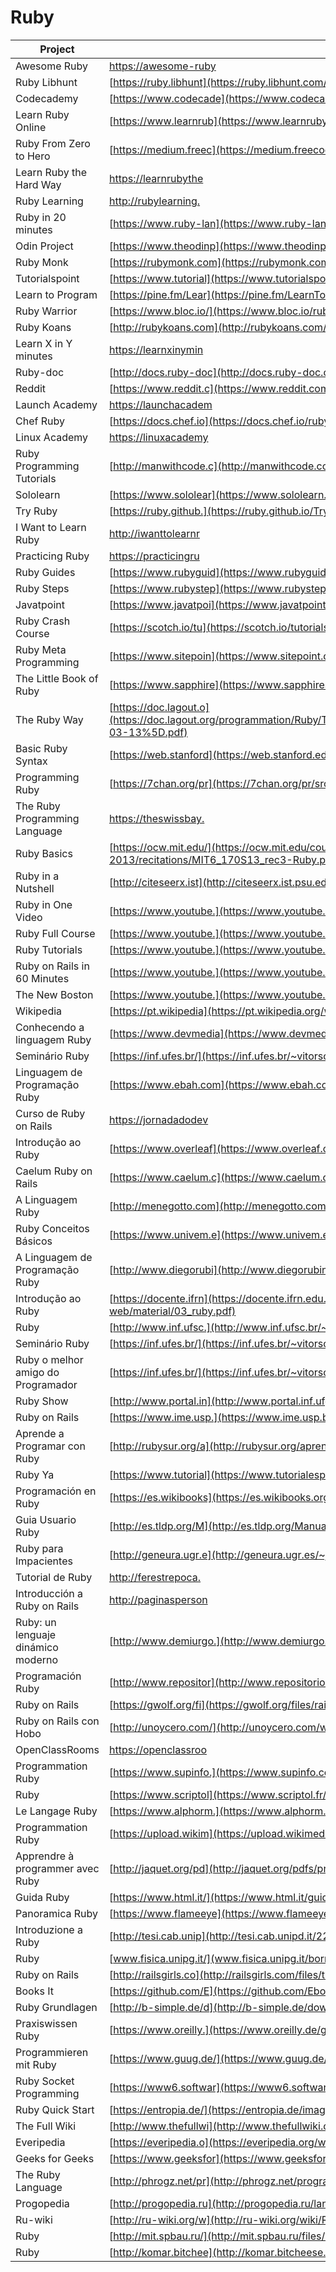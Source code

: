 # Ruby

| Project                            | URL                                                                                                                                                              | Language |
|------------------------------------|-------------------------------------------------------------------------------------------------------------------------------------------------------------------------|----------|
| Awesome Ruby                       | [https://awesome-ruby](https://awesome-ruby.com/)                                                                                                  | EN       |
| Ruby Libhunt                       | [https://ruby.libhunt](https://ruby.libhunt.com/)                                                                                                                       | EN       |
| Codecademy                         | [https://www.codecade](https://www.codecademy.com/learn/learn-ruby)                                                                                                     | EN       |
| Learn Ruby Online                  | [https://www.learnrub](https://www.learnrubyonline.org/)                                                                                                                | EN       |
| Ruby From Zero to Hero             | [https://medium.freec](https://medium.freecodecamp.org/learning-ruby-from-zero-to-hero-90ad4eecc82d)                                                                    | EN       |
| Learn Ruby the Hard Way            | [https://learnrubythe](https://learnrubythehardway.org/book/preface.html)                                                                                               | EN       |
| Ruby Learning                      | [http://rubylearning.](http://rubylearning.com/satishtalim/tutorial.html)                                                                                               | EN       |
| Ruby in 20 minutes                 | [https://www.ruby-lan](https://www.ruby-lang.org/en/documentation/quickstart/)                                                                                          | EN       |
| Odin Project                       | [https://www.theodinp](https://www.theodinproject.com/courses/ruby-programming)                                                                                         | EN       |
| Ruby Monk                          | [https://rubymonk.com](https://rubymonk.com/)                                                                                                                           | EN       |
| Tutorialspoint                     | [https://www.tutorial](https://www.tutorialspoint.com/ruby/)                                                                                                            | EN       |
| Learn to Program                   | [https://pine.fm/Lear](https://pine.fm/LearnToProgram/chap_00.html)                                                                                                     | EN       |
| Ruby Warrior                       | [https://www.bloc.io/](https://www.bloc.io/ruby-warrior#/)                                                                                                              | EN       |
| Ruby Koans                         | [http://rubykoans.com](http://rubykoans.com/windows)                                                                                                                    | EN       |
| Learn X in Y minutes               | [https://learnxinymin](https://learnxinyminutes.com/docs/ruby/)                                                                                                         | EN       |
| Ruby-doc                           | [http://docs.ruby-doc](http://docs.ruby-doc.com/docs/ProgrammingRuby/)                                                                                                  | EN       |
| Reddit                             | [https://www.reddit.c](https://www.reddit.com/r/ruby/)                                                                                                                  | EN       |
| Launch Academy                     | [https://launchacadem](https://launchacademy.com/codecabulary/learn-ruby)                                                                                               | EN       |
| Chef Ruby                          | [https://docs.chef.io](https://docs.chef.io/ruby.html)                                                                                                                  | EN       |
| Linux Academy                      | [https://linuxacademy](https://linuxacademy.com/linux/training/course/name/introduction-to-ruby)                                                                        | EN       |
| Ruby Programming Tutorials         | [http://manwithcode.c](http://manwithcode.com/ruby-programming-tutorials/)                                                                                              | EN       |
| Sololearn                          | [https://www.sololear](https://www.sololearn.com/Course/Ruby/)                                                                                                          | EN       |
| Try Ruby                           | [https://ruby.github.](https://ruby.github.io/TryRuby/)                                                                                                                 | EN       |
| I Want to Learn Ruby               | [http://iwanttolearnr](http://iwanttolearnruby.com/)                                                                                                                    | EN       |
| Practicing Ruby                    | [https://practicingru](https://practicingruby.com/)                                                                                                                     | EN       |
| Ruby Guides                        | [https://www.rubyguid](https://www.rubyguides.com/ruby-tutorial/)                                                                                                       | EN       |
| Ruby Steps                         | [https://www.rubystep](https://www.rubysteps.com/)                                                                                                                      | EN       |
| Javatpoint                         | [https://www.javatpoi](https://www.javatpoint.com/ruby-tutorial)                                                                                                        | EN       |
| Ruby Crash Course                  | [https://scotch.io/tu](https://scotch.io/tutorials/a-crash-course-in-ruby)                                                                                              | EN       |
| Ruby Meta Programming              | [https://www.sitepoin](https://www.sitepoint.com/learn-ruby-metaprogramming-for-great-good/)                                                                            | EN       |
| The Little Book of Ruby            | [https://www.sapphire](https://www.sapphiresteel.com/IMG/pdf/LittleBookOfRuby.pdf)                                                                                      | EN       |
| The Ruby Way                       | [https://doc.lagout.o](https://doc.lagout.org/programmation/Ruby/The%20Ruby%20Way%20%283rd%20ed.%29%20%5BFulton%20%26%20Arko%202015-03-13%5D.pdf)                       | EN       |
| Basic Ruby Syntax                  | [https://web.stanford](https://web.stanford.edu/~ouster/cgi-bin/cs142-spring12/slides/ruby.pdf)                                                                         | EN       |
| Programming Ruby                   | [https://7chan.org/pr](https://7chan.org/pr/src/ruby.pdf)                                                                                                               | EN       |
| The Ruby Programming Language      | [https://theswissbay.](https://theswissbay.ch/pdf/Gentoomen%20Library/Programming/Ruby/The%20Ruby%20Programming%20Language%20-%20Oreilly.pdf)                           | EN       |
| Ruby Basics                        | [https://ocw.mit.edu/](https://ocw.mit.edu/courses/electrical-engineering-and-computer-science/6-170-software-studio-spring-2013/recitations/MIT6_170S13_rec3-Ruby.pdf) | EN       |
| Ruby in a Nutshell                 | [http://citeseerx.ist](http://citeseerx.ist.psu.edu/viewdoc/download?doi=10.1.1.170.3456&rep=rep1&type=pdf)                                                             | EN       |
| Ruby in One Video                  | [https://www.youtube.](https://www.youtube.com/watch?v=Dji9ALCgfpM)                                                                                                     | EN       |
| Ruby Full Course                   | [https://www.youtube.](https://www.youtube.com/watch?v=t_ispmWmdjY)                                                                                                     | EN       |
| Ruby Tutorials                     | [https://www.youtube.](https://www.youtube.com/watch?v=8I539U5lXWY&list=PLMK2xMz5H5Zv8eC8b4K6tMaE1-Z9FgSOp)                                                             | EN       |
| Ruby on Rails in 60 Minutes        | [https://www.youtube.](https://www.youtube.com/watch?v=pPy0GQJLZUM&t=170s)                                                                                              | EN       |
| The New Boston                     | [https://www.youtube.](https://www.youtube.com/watch?v=WJlfVjGt6Hg&list=PL1512BD72E7C9FFCA)                                                                             | EN       |
| Wikipedia                          | [https://pt.wikipedia](https://pt.wikipedia.org/wiki/Ruby_(linguagem_de_programa%C3%A7%C3%A3o))                                                                         | PT       |
| Conhecendo a linguagem Ruby        | [https://www.devmedia](https://www.devmedia.com.br/conhecendo-a-linguagem-ruby/8226)                                                                                    | PT       |
| Seminário Ruby                     | [https://inf.ufes.br/](https://inf.ufes.br/~vitorsouza/wp-content/uploads/teaching-lp-20132-seminario-ruby.pdf)                                                         | PT       |
| Linguagem de Programação Ruby      | [https://www.ebah.com](https://www.ebah.com.br/content/ABAAAAaIwAA/linguagem-programacao-ruby)                                                                          | PT       |
| Curso de Ruby on Rails             | [https://jornadadodev](https://jornadadodev.com.br/cursos/curso-de-ruby-rails)                                                                                          | PT       |
| Introdução ao Ruby                 | [https://www.overleaf](https://www.overleaf.com/articles/introducao-a-linguagem-de-programacao-ruby/mytdqwyqrzhz?nocdn=true)                                            | PT       |
| Caelum Ruby on Rails               | [https://www.caelum.c](https://www.caelum.com.br/download/caelum-ruby-on-rails-rr71.pdf)                                                                                | PT       |
| A Linguagem Ruby                   | [http://menegotto.com](http://menegotto.com/articles/ruby.pdf)                                                                                                          | PT       |
| Ruby Conceitos Básicos             | [https://www.univem.e](https://www.univem.edu.br/compsi/semanati2009/Ruby.pdf)                                                                                          | PT       |
| A Linguagem de Programação Ruby    | [http://www.diegorubi](http://www.diegorubin.com/uploads/presentation/file/4eff6e5984c1146710000004/ruby.pdf)                                                           | PT       |
| Introdução ao Ruby                 | [https://docente.ifrn](https://docente.ifrn.edu.br/fellipealeixo/disciplinas/tads-2012/desenvolvimento-de-sistemas-web/material/03_ruby.pdf)                            | PT       |
| Ruby                               | [http://www.inf.ufsc.](http://www.inf.ufsc.br/~frank.siqueira/INE5612/Seminario2010.1/Ruby.pdf)                                                                         | PT       |
| Seminário Ruby                     | [https://inf.ufes.br/](https://inf.ufes.br/~vitorsouza/wp-content/uploads/teaching-lp-20142-seminario-ruby.pdf)                                                         | PT       |
| Ruby o melhor amigo do Programador | [https://inf.ufes.br/](https://inf.ufes.br/~vitorsouza/wp-content/uploads/teaching-lp-20162-seminario-ruby.pdf)                                                         | PT       |
| Ruby Show                          | [http://www.portal.in](http://www.portal.inf.ufg.br/~marceloakira/fgsl11/slides/debate-linguagens/ruby-show.pdf)                                                        | PT       |
| Ruby on Rails                      | [https://www.ime.usp.](https://www.ime.usp.br/~esposte/documents/aula-rails/aula01.pdf)                                                                                 | PT       |
| Aprende a Programar con Ruby       | [http://rubysur.org/a](http://rubysur.org/aprende.a.programar/)                                                                                                         | ES       |
| Ruby Ya                            | [https://www.tutorial](https://www.tutorialesprogramacionya.com/rubyya/)                                                                                                | ES       |
| Programación en Ruby               | [https://es.wikibooks](https://es.wikibooks.org/wiki/Programaci%C3%B3n_en_Ruby)                                                                                         | ES       |
| Guia Usuario Ruby                  | [http://es.tldp.org/M](http://es.tldp.org/Manuales-LuCAS/doc-guia-usuario-ruby/guia-usuario-ruby.pdf)                                                                   | ES       |
| Ruby para Impacientes              | [http://geneura.ugr.e](http://geneura.ugr.es/~jmerelo/tutoriales/ruby-para-impacientes/)                                                                                | ES       |
| Tutorial de Ruby                   | [http://ferestrepoca.](http://ferestrepoca.github.io/paradigmas-de-programacion/poo/tutoriales/Ruby/doc/POO_Tutorial%20de%20Ruby.pdf)                                   | ES       |
| Introducción a Ruby on Rails       | [http://paginasperson](http://paginaspersonales.deusto.es/dipina/ruby/RubyOnRailsDeusto.pdf)                                                                            | ES       |
| Ruby: un lenguaje dinámico moderno | [http://www.demiurgo.](http://www.demiurgo.org/charlas/ruby.pdf)                                                                                                        | ES       |
| Programación Ruby                  | [http://www.repositor](http://www.repositorio.usac.edu.gt/5547/1/Eduardo%20Alejandro%20Herrera%20Guti%C3%A9rrez.pdf)                                                    | ES       |
| Ruby on Rails                      | [https://gwolf.org/fi](https://gwolf.org/files/rails.pdf)                                                                                                               | ES       |
| Ruby on Rails con Hobo             | [http://unoycero.com/](http://unoycero.com/wp-content/uploads/2011/07/Curso-de-Hobo-+-Ruby-on-Rails.pdf)                                                                | ES       |
| OpenClassRooms                     | [https://openclassroo](https://openclassrooms.com/fr/courses/2913686-lancez-vous-dans-la-programmation-avec-ruby)                                                       | FR       |
| Programmation Ruby                 | [https://www.supinfo.](https://www.supinfo.com/articles/single/5539-programmation-ruby)                                                                                 | FR       |
| Ruby                               | [https://www.scriptol](https://www.scriptol.fr/programmation/ruby.php)                                                                                                  | FR       |
| Le Langage Ruby                    | [https://www.alphorm.](https://www.alphorm.com/Upload/slideshare/alphorm.com-Support-de-la-formation-RubySS.pdf)                                                        | FR       |
| Programmation Ruby                 | [https://upload.wikim](https://upload.wikimedia.org/wikipedia/commons/d/d7/Programmation_Ruby-fr.pdf)                                                                   | FR       |
| Apprendre à programmer avec Ruby   | [http://jaquet.org/pd](http://jaquet.org/pdfs/programmer_apprendre_1.pdf)                                                                                               | FR       |
| Guida Ruby                         | [https://www.html.it/](https://www.html.it/guide/guida-ruby/)                                                                                                           | IT       |
| Panoramica Ruby                    | [https://www.flameeye](https://www.flameeyes.eu/articles/ld-ruby.pdf)                                                                                                   | IT       |
| Introduzione a Ruby                | [http://tesi.cab.unip](http://tesi.cab.unipd.it/22937/1/Tesina_-_Introduzione_a_Ruby.pdf)                                                                               | IT       |
| Ruby                               | [www.fisica.unipg.it/](www.fisica.unipg.it/borromeo/Appunti/FisComp/FisComp2013/pdf/ruby.pdf)                                                                           | IT       |
| Ruby on Rails                      | [http://railsgirls.co](http://railsgirls.com/files/ticino/ticino_pres_ita.pdf)                                                                                          | IT       |
| Books It                           | [https://github.com/E](https://github.com/EbookFoundation/free-programming-books/blob/master/free-programming-books-it.md)                                              | IT       |
| Ruby Grundlagen                    | [http://b-simple.de/d](http://b-simple.de/download/ruby.pdf)                                                                                                            | DE       |
| Praxiswissen Ruby                  | [https://www.oreilly.](https://www.oreilly.de/german/freebooks/rubybasger/pdf_rubybasger.pdf)                                                                           | DE       |
| Programmieren mit Ruby             | [https://www.guug.de/](https://www.guug.de/veranstaltungen/ffg2002/papers/ffg2002-roehrl.pdf)                                                                           | DE       |
| Ruby Socket Programming            | [https://www6.softwar](https://www6.software.ibm.com/developerworks/education/l-rubysocks/l-rubysocks-a4.pdf)                                                           | EN       |
| Ruby Quick Start                   | [https://entropia.de/](https://entropia.de/images/a/ac/GPN2-RubyQuickStart.pdf)                                                                                         | EN       |
| The Full Wiki                      | [http://www.thefullwi](http://www.thefullwiki.org/Ruby_language)                                                                                                        | EN       |
| Everipedia                         | [https://everipedia.o](https://everipedia.org/wiki/Ruby_language/)                                                                                                      | EN       |
| Geeks for Geeks                    | [https://www.geeksfor](https://www.geeksforgeeks.org/ruby-programming-language/)                                                                                        | IT       |
| The Ruby Language                  | [http://phrogz.net/pr](http://phrogz.net/programmingruby/language.html)                                                                                                 | EN       |
| Progopedia                         | [http://progopedia.ru](http://progopedia.ru/language/ruby/)                                                                                                             | RU       |
| Ru-wiki                            | [http://ru-wiki.org/w](http://ru-wiki.org/wiki/Ruby)                                                                                                                    | RU       |
| Ruby                               | [http://mit.spbau.ru/](http://mit.spbau.ru/files/%20%D0%B2%20Ruby.pdf)                                                                                                  | RU       |
| Ruby                               | [http://komar.bitchee](http://komar.bitcheese.net/files/Ruby.pdf)                                                                                                       | RU       |
